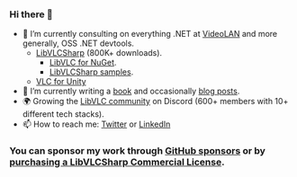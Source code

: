 ### Hi there 👋

- 🔭 I’m currently consulting on everything .NET at [VideoLAN](https://www.videolan.org) and more generally, OSS .NET devtools.
  - [LibVLCSharp](https://github.com/videolan/libvlcsharp) (800K+ downloads).
    - [LibVLC for NuGet](https://github.com/mfkl/libvlc-nuget).
    - [LibVLCSharp samples](https://github.com/mfkl/libvlcsharp-samples).
  - [VLC for Unity](https://github.com/videolan/vlc-unity)
- 🌱 I’m currently writing a [book](https://www.libvlcsharpthebook.com/preview) and occasionally [blog posts](https://mfkl.github.io).
- :earth_africa: Growing the [LibVLC community](https://discord.gg/3h3K3JF) on Discord (600+ members with 10+ different tech stacks).	
- 📫 How to reach me: [Twitter](https://twitter.com/martz2804) or [LinkedIn](https://www.linkedin.com/in/martin-finkel-a9368571)

### You can sponsor my work through [GitHub sponsors](https://github.com/sponsors/mfkl) or by [purchasing a LibVLCSharp Commercial License](https://videolabs.io/solutions/libvlcsharp).
